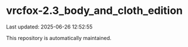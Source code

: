 # vrcfox-2.3_body_and_cloth_edition

Last updated: 2025-06-26 12:52:55

This repository is automatically maintained.
